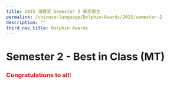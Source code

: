 ```yaml
---
title: 2015 海豚奖 Semester 2 获奖得主
permalink: /chinese-language/Dolphin-Awards/2015/semester-2
description: ""
third_nav_title: Dolphin Awards
---
```

Semester 2 - Best in Class (MT)
===============================

### <span style = "color: #c81b1b"> <b>Congratulations to all!</b> </span>
